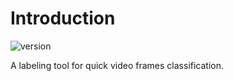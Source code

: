 # **Introduction**

![version](https://img.shields.io/badge/version-0.0.1-blue)

A labeling tool for quick video frames classification.